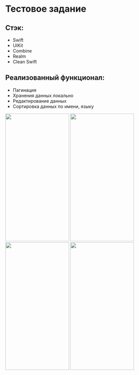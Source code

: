 # Тестовое задание

## Стэк:
 * Swift
 * UIKit
 * Combine
 * Realm
 * Clean Swift

## Реализованный функционал:
* Пагинация
* Хранения данных локально
* Редактирование данных
* Сортировка данных по имени, языку
<img src="https://github.com/user-attachments/assets/c7270686-aba0-496a-bc46-34909e1cda39" width="200" height="400"/>
<img src="https://github.com/user-attachments/assets/65075521-2f97-46dd-8a93-08276f6f9397" width="200" height="400"/>
<img src="https://github.com/user-attachments/assets/9719f056-a3cc-4640-b559-1ef858fd9fd2" width="200" height="400"/>
<img src="https://github.com/user-attachments/assets/fb72e683-23fd-4f41-bbbc-a55b1efc101b" width="200" height="400"/>



